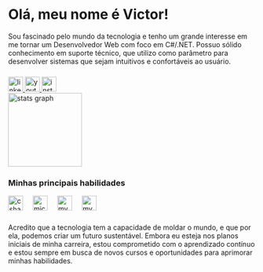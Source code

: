 <h1 align="left">Olá, meu nome é Victor!</h1>

<p>Sou fascinado pelo mundo da tecnologia e tenho um grande interesse em me tornar um Desenvolvedor Web com foco em C#/.NET. Possuo sólido conhecimento em suporte técnico, que utilizo como parâmetro para desenvolver sistemas que sejam intuitivos e confortáveis ao usuário.</p>

###

<div align="left">
  <a href="https://www.linkedin.com/in/victorsoares99/" target="_blank">
    <img src="https://img.shields.io/static/v1?message=LinkedIn&logo=linkedin&label=&color=0077B5&logoColor=white&labelColor=&style=for-the-badge" height="30" alt="linkedin logo"  />
  </a>
  <a href="https://www.youtube.com/@vsoares99" target="_blank">
    <img src="https://img.shields.io/static/v1?message=Youtube&logo=youtube&label=&color=FF0000&logoColor=white&labelColor=&style=for-the-badge" height="30" alt="youtube logo"  />
  </a>
  <a href="https://www.instagram.com/victorh99s/" target="_blank">
    <img src="https://img.shields.io/static/v1?message=Instagram&logo=instagram&label=&color=E4405F&logoColor=white&labelColor=&style=for-the-badge" height="30" alt="instagram logo"  />
  </a>
</div>

<div align="left">
  <img src="https://github-readme-stats.vercel.app/api?username=vsoares99&hide_title=true&hide_rank=false&show_icons=true&include_all_commits=true&count_private=true&disable_animations=false&theme=dracula&locale=pt-br&hide_border=false" height="150" alt="stats graph" /> <br>
</div>

<h3 align="left">Minhas principais habilidades</h3>

<div align="left">
  <img src="https://img.shields.io/badge/C%23-239120?style=for-the-badge&logo=c-sharp&logoColor=white" height="30" alt="csharp logo"  />
  <img width="12"/>
  <img src="https://img.shields.io/badge/Microsoft_SQL_Server-CC2927?style=for-the-badge&logo=microsoft-sql-server&logoColor=white" height="30" alt="microsoftsqlserver logo"  />
  <img width="12"/>
  <img src="https://img.shields.io/badge/MySQL-00000F?style=for-the-badge&logo=mysql&logoColor=white" height="30" alt="mysql logo"  />
  <img width="12"/>
  <img src="https://img.shields.io/badge/.NET-5C2D91?style=for-the-badge&logo=.net&logoColor=white" height="30" alt="mysql logo"  />
  <img width="12"/>
  
</div>

###

<p align="left">Acredito que a tecnologia tem a capacidade de moldar o mundo, e que por ela, podemos criar um futuro sustentável. Embora eu esteja nos planos iniciais de minha carreira, estou comprometido com o aprendizado contínuo e estou sempre em busca de novos cursos e oportunidades para aprimorar minhas habilidades.  </p>
